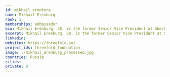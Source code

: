 ```yaml
---
id: mikhail_erenburg
name: Mikhail Erenburg
rank: 1
memberships: ambassador
bio: Mikhail Erenburg, 38, is the former Senior Vice President at Sberbank, Eastern Europe's largest bank. Prior to this he was Chief Executive Officer of Asteros, one of top 3 IT system integrators in Russia; COO of Rusal, the worlds largest Aluminum company. Mikhail holds Phd degree from Moscow Aviation Institute and graduated executive programs from Columbia business school and Massachusetts Institute of technology. Ambassador fell in love with Threefold There is no doubt anymore, that the world wants digital currency. At the same time, existing solutions, although highly popular already, lack critical attributes to become truly sustainable long term. I know Kristof good enough to be sure that ThreeFold token can become the next Big Thing. 
excerpt: Mikhail Erenburg, 38, is the former Senior Vice President at Sberbank, Eastern Europe's largest bank.
linkedin: 
websites: https://threefold.io/
project_ids: threefold_foundation
image: ./mikhail_erenburg_processed.jpg
countries: Russia
cities:
private: 0
---
```

